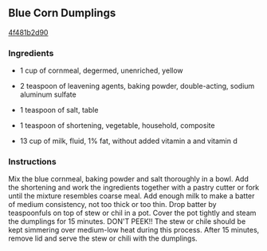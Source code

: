 ## Blue Corn Dumplings

[4f481b2d90](https://recipeland.com/recipe/v/blue-corn-dumplings-39659)

### Ingredients

 - 1 cup of cornmeal, degermed, unenriched, yellow

 - 2 teaspoon of leavening agents, baking powder, double-acting, sodium aluminum sulfate

 - 1 teaspoon of salt, table

 - 1 teaspoon of shortening, vegetable, household, composite

 - 13 cup of milk, fluid, 1% fat, without added vitamin a and vitamin d

### Instructions

Mix the blue cornmeal, baking powder and salt thoroughly in a bowl. Add the shortening and work the ingredients together with a pastry cutter or fork until the mixture resembles coarse meal. Add enough milk to make a batter of medium consistency, not too thick or too thin. Drop batter by teaspoonfuls on top of stew or chil in a pot. Cover the pot tightly and steam the dumplings for 15 minutes. DON'T PEEK!! The stew or chile should be kept simmering over medium-low heat during this process. After 15 minutes, remove lid and serve the stew or chili with the dumplings.